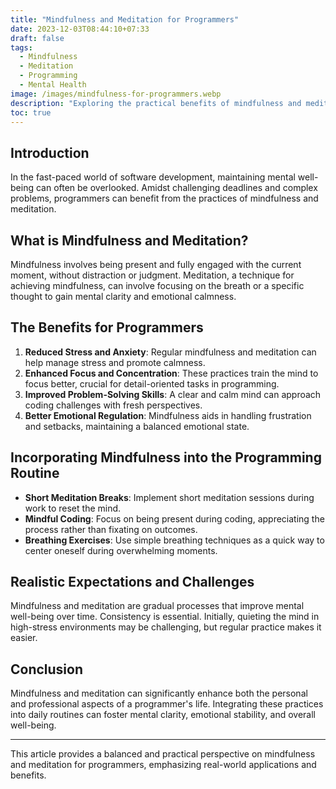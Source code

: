 ```yaml
---
title: "Mindfulness and Meditation for Programmers"
date: 2023-12-03T08:44:10+07:33
draft: false
tags:
  - Mindfulness
  - Meditation
  - Programming
  - Mental Health
image: /images/mindfulness-for-programmers.webp
description: "Exploring the practical benefits of mindfulness and meditation in the programming world."
toc: true
---
```


## Introduction

In the fast-paced world of software development, maintaining mental well-being can often be overlooked. Amidst challenging deadlines and complex problems, programmers can benefit from the practices of mindfulness and meditation.

## What is Mindfulness and Meditation?

Mindfulness involves being present and fully engaged with the current moment, without distraction or judgment. Meditation, a technique for achieving mindfulness, can involve focusing on the breath or a specific thought to gain mental clarity and emotional calmness.

## The Benefits for Programmers

1. **Reduced Stress and Anxiety**: Regular mindfulness and meditation can help manage stress and promote calmness.
2. **Enhanced Focus and Concentration**: These practices train the mind to focus better, crucial for detail-oriented tasks in programming.
3. **Improved Problem-Solving Skills**: A clear and calm mind can approach coding challenges with fresh perspectives.
4. **Better Emotional Regulation**: Mindfulness aids in handling frustration and setbacks, maintaining a balanced emotional state.

## Incorporating Mindfulness into the Programming Routine

- **Short Meditation Breaks**: Implement short meditation sessions during work to reset the mind.
- **Mindful Coding**: Focus on being present during coding, appreciating the process rather than fixating on outcomes.
- **Breathing Exercises**: Use simple breathing techniques as a quick way to center oneself during overwhelming moments.

## Realistic Expectations and Challenges

Mindfulness and meditation are gradual processes that improve mental well-being over time. Consistency is essential. Initially, quieting the mind in high-stress environments may be challenging, but regular practice makes it easier.

## Conclusion

Mindfulness and meditation can significantly enhance both the personal and professional aspects of a programmer's life. Integrating these practices into daily routines can foster mental clarity, emotional stability, and overall well-being.

---

This article provides a balanced and practical perspective on mindfulness and meditation for programmers, emphasizing real-world applications and benefits.
